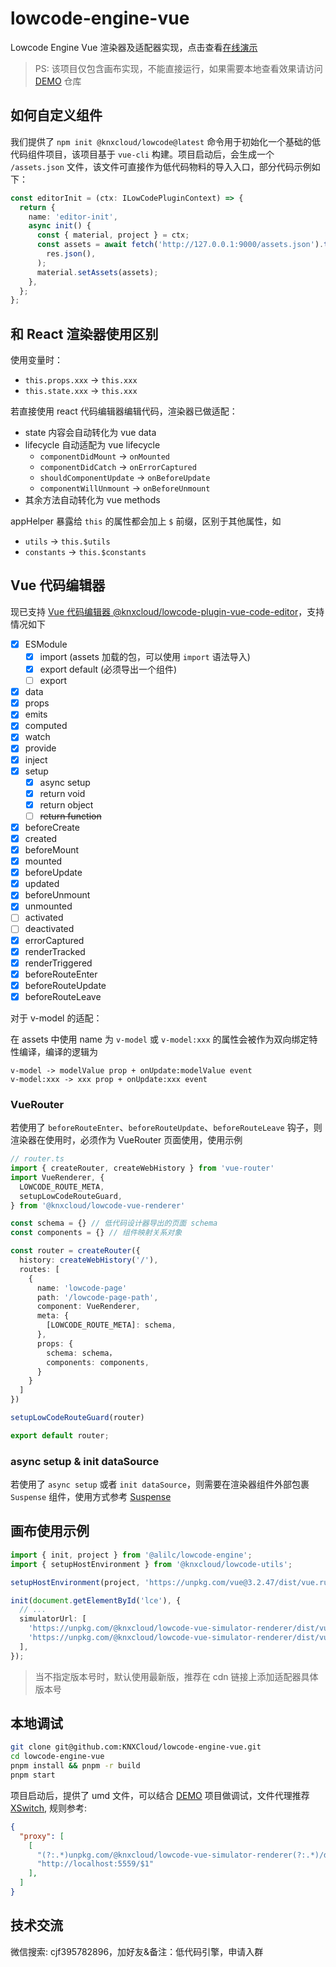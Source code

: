 # lowcode-engine-vue

Lowcode Engine Vue 渲染器及适配器实现，点击查看[在线演示](https://knxcloud.github.io/lowcode-engine-demo/)

> PS: 该项目仅包含画布实现，不能直接运行，如果需要本地查看效果请访问 [DEMO](https://github.com/KNXCloud/lowcode-engine-demo) 仓库

## 如何自定义组件

我们提供了 `npm init @knxcloud/lowcode@latest` 命令用于初始化一个基础的低代码组件项目，该项目基于 `vue-cli` 构建。项目启动后，会生成一个 `/assets.json` 文件，该文件可直接作为低代码物料的导入入口，部分代码示例如下：

```ts
const editorInit = (ctx: ILowCodePluginContext) => {
  return {
    name: 'editor-init',
    async init() {
      const { material, project } = ctx;
      const assets = await fetch('http://127.0.0.1:9000/assets.json').then((res) =>
        res.json(),
      );
      material.setAssets(assets);
    },
  };
};
```

## 和 React 渲染器使用区别

使用变量时：

- `this.props.xxx` -> `this.xxx`
- `this.state.xxx` -> `this.xxx`

若直接使用 react 代码编辑器编辑代码，渲染器已做适配：

- state 内容会自动转化为 vue data
- lifecycle 自动适配为 vue lifecycle
  - `componentDidMount` -> `onMounted`
  - `componentDidCatch` -> `onErrorCaptured`
  - `shouldComponentUpdate` -> `onBeforeUpdate`
  - `componentWillUnmount` -> `onBeforeUnmount`
- 其余方法自动转化为 vue methods

appHelper 暴露给 `this` 的属性都会加上 `$` 前缀，区别于其他属性，如

- `utils` -> `this.$utils`
- `constants` -> `this.$constants`

## Vue 代码编辑器

现已支持 [Vue 代码编辑器 @knxcloud/lowcode-plugin-vue-code-editor](https://github.com/KNXCloud/lowcode-engine-plugins/tree/main/packages/plugin-vue-code-editor)，支持情况如下

- [x] ESModule
  - [x] import (assets 加载的包，可以使用 `import` 语法导入)
  - [x] export default (必须导出一个组件)
  - [ ] export
- [x] data
- [x] props
- [x] emits
- [x] computed
- [x] watch
- [x] provide
- [x] inject
- [x] setup
  - [x] async setup
  - [x] return void
  - [x] return object
  - [ ] ~~return function~~
- [x] beforeCreate
- [x] created
- [x] beforeMount
- [x] mounted
- [x] beforeUpdate
- [x] updated
- [x] beforeUnmount
- [x] unmounted
- [ ] activated
- [ ] deactivated
- [x] errorCaptured
- [x] renderTracked
- [x] renderTriggered
- [x] beforeRouteEnter
- [x] beforeRouteUpdate
- [x] beforeRouteLeave

对于 v-model 的适配：

在 assets 中使用 name 为 `v-model` 或 `v-model:xxx` 的属性会被作为双向绑定特性编译，编译的逻辑为

```
v-model -> modelValue prop + onUpdate:modelValue event
v-model:xxx -> xxx prop + onUpdate:xxx event
```

### VueRouter

若使用了 `beforeRouteEnter`、`beforeRouteUpdate`、`beforeRouteLeave` 钩子，则渲染器在使用时，必须作为 VueRouter 页面使用，使用示例

```ts
// router.ts
import { createRouter, createWebHistory } from 'vue-router'
import VueRenderer, {
  LOWCODE_ROUTE_META,
  setupLowCodeRouteGuard,
} from '@knxcloud/lowcode-vue-renderer'

const schema = {} // 低代码设计器导出的页面 schema
const components = {} // 组件映射关系对象

const router = createRouter({
  history: createWebHistory('/'),
  routes: [
    {
      name: 'lowcode-page'
      path: '/lowcode-page-path',
      component: VueRenderer,
      meta: {
        [LOWCODE_ROUTE_META]: schema,
      },
      props: {
        schema: schema，
        components: components,
      }
    }
  ]
})

setupLowCodeRouteGuard(router)

export default router;
```

### async setup & init dataSource

若使用了 `async setup` 或者 `init dataSource`，则需要在渲染器组件外部包裹 `Suspense` 组件，使用方式参考 [Suspense](https://vuejs.org/guide/built-ins/suspense.html#suspense)

## 画布使用示例

```ts
import { init, project } from '@alilc/lowcode-engine';
import { setupHostEnvironment } from '@knxcloud/lowcode-utils';

setupHostEnvironment(project, 'https://unpkg.com/vue@3.2.47/dist/vue.runtime.global.js');

init(document.getElementById('lce'), {
  // ...
  simulatorUrl: [
    'https://unpkg.com/@knxcloud/lowcode-vue-simulator-renderer/dist/vue-simulator-renderer.js',
    'https://unpkg.com/@knxcloud/lowcode-vue-simulator-renderer/dist/vue-simulator-renderer.css',
  ],
});
```

> 当不指定版本号时，默认使用最新版，推荐在 cdn 链接上添加适配器具体版本号

## 本地调试

```bash
git clone git@github.com:KNXCloud/lowcode-engine-vue.git
cd lowcode-engine-vue
pnpm install && pnpm -r build
pnpm start
```

项目启动后，提供了 umd 文件，可以结合 [DEMO](https://github.com/KNXCloud/lowcode-engine-demo) 项目做调试，文件代理推荐[XSwitch](https://chrome.google.com/webstore/detail/xswitch/idkjhjggpffolpidfkikidcokdkdaogg?hl=en-US), 规则参考:

```JSON
{
  "proxy": [
    [
      "(?:.*)unpkg.com/@knxcloud/lowcode-vue-simulator-renderer(?:.*)/dist/(.*)",
      "http://localhost:5559/$1"
    ],
  ]
}
```

## 技术交流

微信搜索: cjf395782896，加好友&备注：低代码引擎，申请入群
